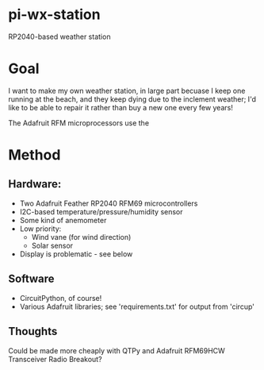 # pi-wx-station
RP2040-based weather station

# Goal
I want to make my own weather station, in large part becuase
I keep one running at the beach, and they keep dying due to 
the inclement weather; I'd like to be able to repair it rather
than buy a new one every few years!

The Adafruit RFM microprocessors use the 
# Method
## Hardware:
  * Two Adafruit Feather RP2040 RFM69 microcontrollers
  * I2C-based temperature/pressure/humidity sensor
  * Some kind of anemometer
  * Low priority:
    * Wind vane (for wind direction)
    * Solar sensor
  * Display is problematic - see below

## Software
  * CircuitPython, of course!
  * Various Adafruit libraries; see 'requirements.txt' for output from 'circup'


## Thoughts

Could be made more cheaply with QTPy and Adafruit RFM69HCW Transceiver Radio Breakout?


